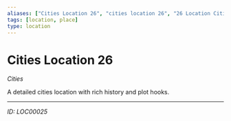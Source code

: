 ```yaml
---
aliases: ["Cities Location 26", "cities location 26", "26 Location Cities"]
tags: [location, place]
type: location
---
```


# Cities Location 26

*Cities*

A detailed cities location with rich history and plot hooks.

---
*ID: LOC00025*